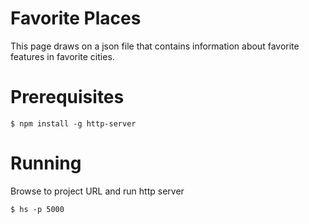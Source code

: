 # Favorite Places

This page draws on a json file that contains information about favorite features in favorite cities.

# Prerequisites

```$ npm install -g http-server```

# Running

Browse to project URL and run http server

```$ hs -p 5000```